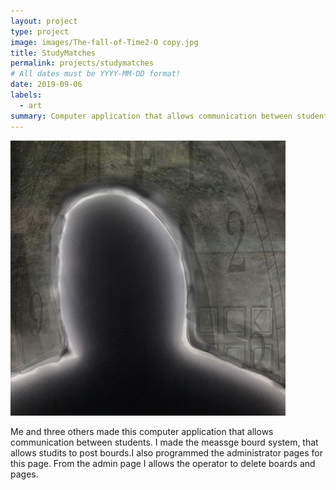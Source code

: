 ```yaml
---
layout: project
type: project
image: images/The-fall-of-Time2-O copy.jpg
title: StudyMatches
permalink: projects/studymatches
# All dates must be YYYY-MM-DD format!
date: 2019-09-06
labels:
  - art
summary: Computer application that allows communication between students.
---
```


<div class="ui small rounded images">
  <img class="ui image" src="../images/The-fall-of-Time2-O copy.jpg">
</div>

Me and three others made this computer application that allows communication between students. I made the meassge bourd system, that allows studits to post bourds.I also programmed the administrator pages for this page. From the admin page I allows the operator to delete boards and pages. 
